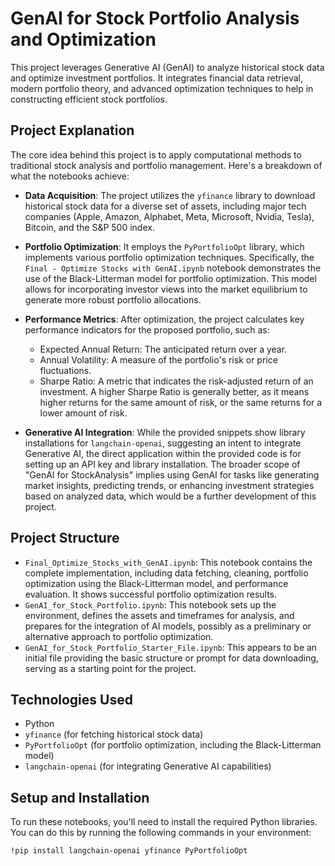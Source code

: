 # GenAI for Stock Portfolio Analysis and Optimization

This project leverages Generative AI (GenAI) to analyze historical stock data and optimize investment portfolios. It integrates financial data retrieval, modern portfolio theory, and advanced optimization techniques to help in constructing efficient stock portfolios.

## Project Explanation
The core idea behind this project is to apply computational methods to traditional stock analysis and portfolio management. Here's a breakdown of what the notebooks achieve:

* **Data Acquisition**: The project utilizes the `yfinance` library to download historical stock data for a diverse set of assets, including major tech companies (Apple, Amazon, Alphabet, Meta, Microsoft, Nvidia, Tesla), Bitcoin, and the S&P 500 index.

* **Portfolio Optimization**: It employs the `PyPortfolioOpt` library, which implements various portfolio optimization techniques. Specifically, the `Final - Optimize Stocks with GenAI.ipynb` notebook demonstrates the use of the Black-Litterman model for portfolio optimization. This model allows for incorporating investor views into the market equilibrium to generate more robust portfolio allocations.

* **Performance Metrics**: After optimization, the project calculates key performance indicators for the proposed portfolio, such as:
    * Expected Annual Return: The anticipated return over a year.
    * Annual Volatility: A measure of the portfolio's risk or price fluctuations.
    * Sharpe Ratio: A metric that indicates the risk-adjusted return of an investment. A higher Sharpe Ratio is generally better, as it means higher returns for the same amount of risk, or the same returns for a lower amount of risk.

* **Generative AI Integration**: While the provided snippets show library installations for `langchain-openai`, suggesting an intent to integrate Generative AI, the direct application within the provided code is for setting up an API key and library installation. The broader scope of "GenAI for StockAnalysis" implies using GenAI for tasks like generating market insights, predicting trends, or enhancing investment strategies based on analyzed data, which would be a further development of this project.

## Project Structure
* `Final_Optimize_Stocks_with_GenAI.ipynb`: This notebook contains the complete implementation, including data fetching, cleaning, portfolio optimization using the Black-Litterman model, and performance evaluation. It shows successful portfolio optimization results.
* `GenAI_for_Stock_Portfolio.ipynb`: This notebook sets up the environment, defines the assets and timeframes for analysis, and prepares for the integration of AI models, possibly as a preliminary or alternative approach to portfolio optimization.
* `GenAI_for_Stock_Portfolio_Starter_File.ipynb`: This appears to be an initial file providing the basic structure or prompt for data downloading, serving as a starting point for the project.

## Technologies Used
* Python
* `yfinance` (for fetching historical stock data)
* `PyPortfolioOpt` (for portfolio optimization, including the Black-Litterman model)
* `langchain-openai` (for integrating Generative AI capabilities)

## Setup and Installation
To run these notebooks, you'll need to install the required Python libraries. You can do this by running the following commands in your environment:

```bash
!pip install langchain-openai yfinance PyPortfolioOpt

